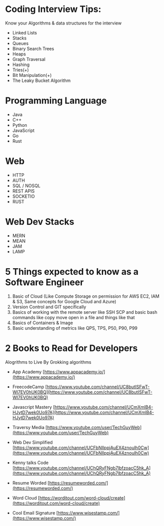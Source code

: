 # Coding Interview Tips: 

Know your Algorithms & data structures for the interview 

- Linked Lists
- Stacks
- Queues
- Binary Search Trees
- Heaps
- Graph Traversal
- Hashing
- Tries(+)
- Bit Manipulation(+)
- The Leaky Bucket Algorithm 


# Programming Language 
- Java 
- C++
- Python
- JavaScript
- Go
- Rust 

# Web
- HTTP
- AUTH
- SQL / NOSQL
- REST APIS
- SOCKETIO
- RUST 


# Web Dev Stacks
- MERN
- MEAN
- JAM
- LAMP 

# 5 Things expected to know as a Software Engineer
1. Basic of Cloud (Like Compute Storage on permission for AWS EC2, IAM & S3, Same concepts for Google Cloud and Azure)
2. Version Control and GIT specifically 
3. Basics of working with the remote server like SSH SCP and basic bash commands like copy move open in a file and things like that 
4. Basics of Containers & Image 
5. Basic understanding of metrics like QPS, TPS, P50, P90, P99


# 2 Books to Read for Developers
Alogrithms to Live By
Grokking algorithms


- App Academy [https://www.appacademy.io/](https://www.appacademy.io/)


- FreecodeCamp [https://www.youtube.com/channel/UC8butISFwT-Wl7EV0hUK0BQ](https://www.youtube.com/channel/UC8butISFwT-Wl7EV0hUK0BQ)

- Javascript Mastery [https://www.youtube.com/channel/UCmXmlB4-HJytD7wek0Uo97A](https://www.youtube.com/channel/UCmXmlB4-HJytD7wek0Uo97A)

- Traversy Media [https://www.youtube.com/user/TechGuyWeb](https://www.youtube.com/user/TechGuyWeb)

- Web Dev Simplified [https://www.youtube.com/channel/UCFbNIlppjAuEX4znoulh0Cw](https://www.youtube.com/channel/UCFbNIlppjAuEX4znoulh0Cw)

- Kenny talks Code 
[https://www.youtube.com/channel/UChQRyFNgb7lbfzoacC5hk_A](https://www.youtube.com/channel/UChQRyFNgb7lbfzoacC5hk_A)

- Resume Worded [https://resumeworded.com/](https://resumeworded.com/)

- Word Cloud [https://worditout.com/word-cloud/create](https://worditout.com/word-cloud/create)

- Cool Email Signature [https://www.wisestamp.com/](https://www.wisestamp.com/)